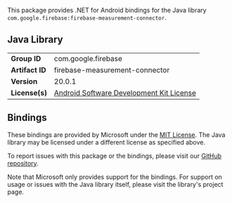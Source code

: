 This package provides .NET for Android bindings for the Java library `com.google.firebase:firebase-measurement-connector`.

## Java Library

| | |
|-|-|
| **Group ID** | com.google.firebase |
| **Artifact ID** | firebase-measurement-connector |
| **Version** | 20.0.1 |
| **License(s)** | [Android Software Development Kit License](https://developer.android.com/studio/terms.html) |

## Bindings

These bindings are provided by Microsoft under the [MIT License](https://opensource.org/licenses/MIT). The Java
library may be licensed under a different license as specified above.

To report issues with this package or the bindings, please visit our [GitHub repository](https://aka.ms/android-libraries).

Note that Microsoft only provides support for the bindings. For support on
usage or issues with the Java library itself, please visit the library's project page.

